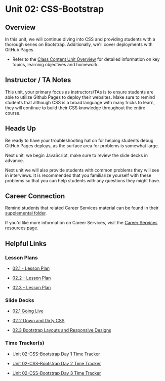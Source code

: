 # Unit 02: CSS-Bootstrap

## Overview

In this unit, we will continue diving into CSS and providing students with a thorough series on Bootstrap. Additionally, we'll cover deployments with GitHub Pages.

  * Refer to the [Class Content Unit Overview](../../../01-Class-Content/02-CSS-Bootstrap/README.md) for detailed information on key topics, learning objectives and homework.

## Instructor / TA Notes

This unit, your primary focus as instructors/TAs is to ensure students are able to utilize Github Pages to deploy their websites. Make sure to remind students that although CSS is a broad language with many tricks to learn, they will continue to build their CSS knowledge throughout the entire course.

## Heads Up

Be ready to have your troubleshooting hat on for helping students debug GitHub Pages deploys, as the surface area for problems is somewhat large.

Next unit, we begin JavaScript, make sure to review the slide decks in advance.

Next unit we will also provide students with common problems they will see in interviews. It is recommended that you familiarize yourself with these problems so that you can help students with any questions they might have.

## Career Connection
Remind students that related Career Services material can be found in their [supplemental folder](../../../01-Class-Content/02-CSS-Bootstrap/04-Important/CAREER-CONNECTION.md).

If you'd like more information on Career Services, visit the [Career Services resources page](http://bit.ly/CodingCS).

## Helpful Links

### Lesson Plans

  * [02.1 - Lesson Plan](01-Day_GitHub-Pages/02.1-LESSON-PLAN.md)

  * [02.2 - Lesson Plan](02-Day_Deeper-CSS/02.2-LESSON-PLAN.md)

  * [02.3 - Lesson Plan](03-Day_Bootstrap/02.3-LESSON-PLAN.md)

### Slide Decks

  * [02.1 Going Live](https://docs.google.com/presentation/d/1Q2ZDjg6QnvftZdLqRCn4xa3X5K_OWUTSZvANwacyASU/edit?usp=sharing)

  * [02.2 Down and Dirty CSS](https://docs.google.com/presentation/d/1mxlN69e3A-RnYpYLQ2oIpnXJAFAOq1OQ2wl_K-si4mw/edit?usp=sharing)

  * [02.3 Bootstrap Layouts and Responsive Designs](https://docs.google.com/presentation/d/1qLWc1Cha9dZeWjEvtOH1cD06Wq4a80o6z175aRBPdcA/edit?usp=sharing)

### Time Tracker(s)

  * [Unit 02-CSS-Bootstrap Day 1 Time Tracker](https://drive.google.com/a/trilogyed.com/file/d/12s1Zl-VSOa1ZhgxSrjfON-SUHvKgvaiF/view?usp=sharing)

  * [Unit 02-CSS-Bootstrap Day 2 Time Tracker](https://drive.google.com/a/trilogyed.com/file/d/1Dx5IKqvZOsUcPSx3T5FLPmWrMR4kPrSK/view?usp=sharing)

  * [Unit 02-CSS-Bootstrap Day 3 Time Tracker](https://drive.google.com/a/trilogyed.com/file/d/1GIlEdmWazA-gaTGmtRkxQPJeQrSaRqlj/view?usp=sharing)
